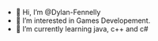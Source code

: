 - 👋 Hi, I’m @Dylan-Fennelly
- 👀 I’m interested in Games Developement.
- 🌱 I’m currently learning java, c++ and c#

<!---
Dylan-Fennelly/Dylan-Fennelly is a ✨ special ✨ repository because its `README.md` (this file) appears on your GitHub profile.
You can click the Preview link to take a look at your changes.
--->
